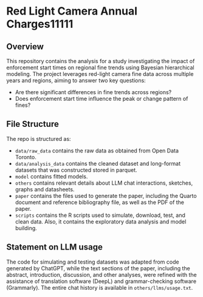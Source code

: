 # Red Light Camera Annual Charges11111

## Overview
This repository contains the analysis for a study investigating the impact of enforcement start times on regional fine trends using Bayesian hierarchical modeling. The project leverages red-light camera fine data across multiple years and regions, aiming to answer two key questions:
-  Are there significant differences in fine trends across regions?
-  Does enforcement start time influence the peak or change pattern of fines?

## File Structure
The repo is structured as:
- `data/raw_data` contains the raw data as obtained from Open Data Toronto. 
- `data/analysis_data` contains the cleaned dataset and long-format datasets that was constructed stored in parquet. 
- `model` contains fitted models.
- `others` contains relevant details about LLM chat interactions, sketches, graphs and datasheets.
- `paper` contains the files used to generate the paper, including the Quarto document and reference bibliography file, as well as the PDF of the paper.
- `scripts` contains the R scripts used to simulate, download, test, and clean data. Also, it contains the exploratory data analysis and model building.

## Statement on LLM usage
The code for simulating and testing datasets was adapted from code generated by ChatGPT, while the text sections of the paper, including the abstract, introduction, discussion, and other analyses, were refined with the assistance of translation software (DeepL) and grammar-checking software (Grammarly). The entire chat history is available in `others/llms/usage.txt`.
